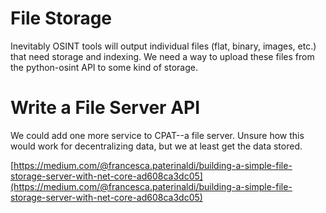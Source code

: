 # File Storage

Inevitably OSINT tools will output individual files (flat, binary, images, etc.) that need storage and indexing. We need a way to upload these files from the python-osint API to some kind of storage.

# Write a File Server API

We could add one more service to CPAT--a file server. Unsure how this would work for decentralizing data, but we at least get the data stored.

[https://medium.com/@francesca.paterinaldi/building-a-simple-file-storage-server-with-net-core-ad608ca3dc05](https://medium.com/@francesca.paterinaldi/building-a-simple-file-storage-server-with-net-core-ad608ca3dc05)